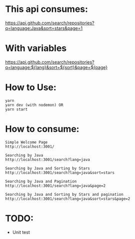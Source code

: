 # This api consumes:
https://api.github.com/search/repositories?q=language:Java&sort=stars&page=1

# With variables
https://api.github.com/search/repositories?q=language:${lang}&sort=${sort}&page=${page}

# How to Use:
```
yarn
yarn dev (with nodemon) OR
yarn start
```

# How to consume:
```
Simple Welcome Page
http://localhost:3001/

Searching by Java
http://localhost:3001/search?lang=java

Searching by Java and Sorting by Stars
http://localhost:3001/search?lang=java&sort=stars

Searching by Java and Pagination
http://localhost:3001/search?lang=java&page=2

Searching by Java and Sorting by Stars and pagination
http://localhost:3001/search?lang=java&sort=stars&page=2
```

# TODO:
- Unit test